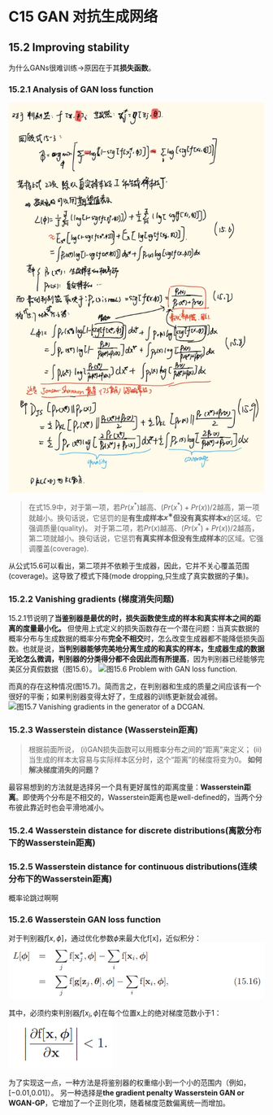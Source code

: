 # C15 GAN 对抗生成网络
## 15.2 Improving stability
为什么GANs很难训练->原因在于其**损失函数**。
### 15.2.1 Analysis of GAN loss function
![15-2-1公式们](/picture/udl-15-2-1公式们.jpg#pic_center)
> 在式15.9中，对于第一项，若${Pr(x^*)}$越高、${(Pr(x^*)+Pr(x))/2}$越高，第一项就越小。换句话说，它惩罚的是**有生成样本${x^∗}$但没有真实样本x**的区域。它强调质量(quality)。
>对于第二项，若${Pr(x)}$越高、${(Pr(x^*)+Pr(x))/2}$越高，第二项就越小。换句话说，它惩罚**有真实样本但没有生成样本**的区域。它强调覆盖(coverage).

从公式15.6可以看出，第二项并不依赖于生成器，因此，它并不关心覆盖范围(coverage)。这导致了模式下降(mode dropping,只生成了真实数据的子集)。

### 15.2.2 Vanishing gradients (梯度消失问题)
15.2.1节说明了**当鉴别器是最优的时，损失函数使生成的样本和真实样本之间的距离的度量最小化。**
但使用上式定义的损失函数存在一个潜在问题：当真实数据的概率分布与生成数据的概率分布**完全不相交**时，怎么改变生成器都不能降低损失函数。也就是说，**当判别器能够完美地分离生成的和真实的样本，生成器生成的数据无论怎么微调，判别器的分类得分都不会因此而有所提高**，因为判别器已经能够完美区分真假数据（图15.6）。
![图15.6 Problem with GAN loss function.](/picture/udl-图15-6.png#pic_center)

而真的存在这种情况(图15.7)。简而言之，在判别器和生成的质量之间应该有一个很好的平衡；如果判别器变得太好了，生成器的训练更新就会减弱。
![图15.7 Vanishing gradients in the generator of a DCGAN.](/picture/udl-图15-7.png#pic_center)

### 15.2.3 Wasserstein distance (Wasserstein距离)
> 根据前面所说，
> (i)GAN损失函数可以用概率分布之间的“距离”来定义；
> (ii)当生成的样本太容易与实际样本区分时，这个“距离”的梯度将变为0。
> **如何解决梯度消失的问题？**

最容易想到的方法就是选择另一个具有更好属性的距离度量：**Wasserstein距离**。即使两个分布是不相交的，Wasserstein距离也是well-defined的，当两个分布彼此靠近时也会平滑地减小。

### 15.2.4 Wasserstein distance for discrete distributions(离散分布下的Wasserstein距离)
### 15.2.5 Wasserstein distance for continuous distributions(连续分布下的Wasserstein距离)
概率论跳过啊啊
### 15.2.6 Wasserstein GAN loss function
对于判别器${f[x,\phi]}$，通过优化参数${\phi}$来最大化f[x]，近似积分：
![式15.16](/picture/udl-式15-16.png#pic_center)

其中，必须约束判别器${f[x_i,\phi]}$在每个位置x上的绝对梯度范数小于1：
![式15.17](/picture/udl-式15-17.png#pic_center)

为了实现这一点，一种方法是将鉴别器的权重缩小到一个小的范围内（例如，[−0.01,0.01]）。
另一种选择是**the gradient penalty Wasserstein GAN or WGAN-GP**，它增加了一个正则化项，随着梯度范数偏离统一而增加。




